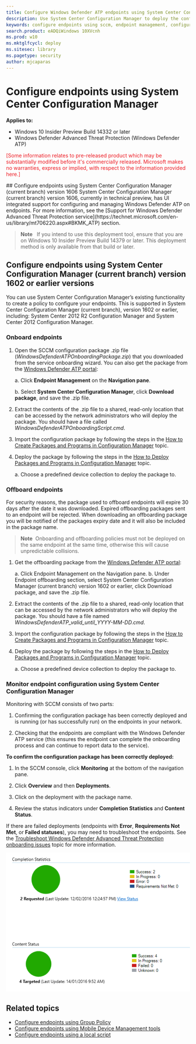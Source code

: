 ```yaml
---
title: Configure Windows Defender ATP endpoints using System Center Configuration Manager
description: Use System Center Configuration Manager to deploy the configuration package on endpoints so that they are onboarded to the service.
keywords: configure endpoints using sccm, endpoint management, configure Windows ATP endpoints, configure Windows Defender Advanced Threat Protection endpoints, sccm
search.product: eADQiWindows 10XVcnh
ms.prod: w10
ms.mktglfcycl: deploy
ms.sitesec: library
ms.pagetype: security
author: mjcaparas
---
```


# Configure endpoints using System Center Configuration Manager


**Applies to:**

- Windows 10 Insider Preview Build 14332 or later
- Windows Defender Advanced Threat Protection (Windows Defender ATP)

<span style="color:#ED1C24;">[Some information relates to pre-released product which may be substantially modified before it's commercially released. Microsoft makes no warranties, express or implied, with respect to the information provided here.]</span>

<span id="sccm1606"/>
## Configure endpoints using System Center Configuration Manager (current branch) version 1606
System Center Configuration Manager (current branch) version 1606, currently in technical preview, has UI integrated support for configuring and managing Windows Defender ATP on endpoints. For more information, see the [Support for Windows Defender Advanced Threat Protection service](https://technet.microsoft.com/en-us/library/mt706220.aspx#BKMK_ATP) section.

> **Note**&nbsp;&nbsp; If you intend to use this deployment tool, ensure that you are on Windows 10 Insider Preview Build 14379 or later. This deployment method is only available from that build or later.

## Configure endpoints using System Center Configuration Manager (current branch) version 1602 or earlier versions 
You can use System Center Configuration Manager’s existing functionality to create a policy to configure your endpoints. This is supported in System Center Configuration Manager (current branch), version 1602 or earlier, including: System Center 2012 R2 Configuration Manager and System Center 2012 Configuration Manager. 

### Onboard endpoints 

1. Open the SCCM configuration package .zip file (*WindowsDefenderATPOnboardingPackage.zip*) that you downloaded from the service onboarding wizard. You can also get the package from the [Windows Defender ATP portal](https://securitycenter.windows.com/):

    a. Click **Endpoint Management** on the **Navigation pane**.

    b. Select **System Center Configuration Manager**, click **Download package**, and save the .zip file.

2. Extract the contents of the .zip file to a shared, read-only location that can be accessed by the network administrators who will deploy the package. You should have a file called *WindowsDefenderATPOnboardingScript.cmd*.

3. Import the configuration package by following the steps in the [How to Create Packages and Programs in Configuration Manager](https://technet.microsoft.com/en-us/library/gg682112.aspx#BKMK_Import) topic.

4. Deploy the package by following the steps in the [How to Deploy Packages and Programs in Configuration Manager](https://technet.microsoft.com/en-us/library/gg682178.aspx) topic.

    a. Choose a predefined device collection to deploy the package to.
    
### Offboard endpoints 
For security reasons, the package used to offboard endpoints will expire 30 days after the date it was downloaded. Expired offboarding packages sent to an endpoint will be rejected. When downloading an offboarding package you will be notified of the packages expiry date and it will also be included in the package name.

> **Note**&nbsp;&nbsp;Onboarding and offboarding policies must not be deployed on the same endpoint at the same time, otherwise this will cause unpredictable collisions.

1.	Get the offboarding package from the [Windows Defender ATP portal](https://securitycenter.windows.com/):

    a. Click Endpoint Management on the Navigation pane.
    b. Under Endpoint offboarding section, select System Center Configuration Manager (current branch) version 1602 or earlier, click Download package, and save the .zip file.
    
2.	Extract the contents of the .zip file to a shared, read-only location that can be accessed by the network administrators who will deploy the package. You should have a file named *WindowsDefenderATP_valid_until_YYYY-MM-DD.cmd*.

3. Import the configuration package by following the steps in the [How to Create Packages and Programs in Configuration Manager](https://technet.microsoft.com/en-us/library/gg682112.aspx#BKMK_Import) topic.

4. Deploy the package by following the steps in the [How to Deploy Packages and Programs in Configuration Manager](https://technet.microsoft.com/en-us/library/gg682178.aspx) topic.

    a. Choose a predefined device collection to deploy the package to.
    
### Monitor endpoint configuration using System Center Configuration Manager
Monitoring with SCCM consists of two parts:

1. Confirming the configuration package has been correctly deployed and is running (or has successfully run) on the endpoints in your network.

2. Checking that the endpoints are compliant with the Windows Defender ATP service (this ensures the endpoint can complete the onboarding process and can continue to report data to the service).

**To confirm the configuration package has been correctly deployed:**

1. In the SCCM console, click **Monitoring** at the bottom of the navigation pane.

2. Click **Overview** and then **Deployments**.

3. Click on the deployment with the package name.

4. Review the status indicators under **Completion Statistics** and **Content Status**.

If there are failed deployments (endpoints with **Error**, **Requirements Not Met**, or **Failed statuses**), you may need to  troubleshoot the endpoints. See the [Troubleshoot Windows Defender Advanced Threat Protection onboarding issues](troubleshoot-onboarding-windows-defender-advanced-threat-protection.md) topic for more information.

![SCCM showing successful deployment with no errors](images/sccm-deployment.png)

## Related topics
- [Configure endpoints using Group Policy](configure-endpoints-gp-windows-defender-advanced-threat-protection.md)
- [Configure endpoints using Mobile Device Management tools](configure-endpoints-mdm-windows-defender-advanced-threat-protection.md)
- [Configure endpoints using a local script](configure-endpoints-script-windows-defender-advanced-threat-protection.md) 